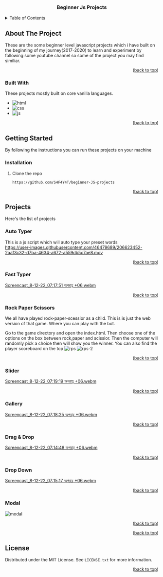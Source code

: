<a name="readme-top"></a>

<div align="center">
  <h3 align="center">Beginner Js Projects</h3>
</div>

<!-- TABLE OF CONTENTS -->
<details>
  <summary>Table of Contents</summary>
  <ol>
    <li>
      <a href="#about-the-project">About The Project</a>
      <ul>
        <li><a href="#built-with">Built With</a></li>
      </ul>
    </li>
    <li>
      <a href="#getting-started">Getting Started</a>
      <ul>
        <li><a href="#installation">Installation</a></li>
      </ul>
    </li>
    <li>
      <a href="#projects">Projects</a>
      <ul>
        <li><a href="#auto-typer">Auto Typer</a></li>
        <li><a href="#fast-typer">Fast Typer</a></li>
        <li><a href="#rock-paper-scissors">Rock Paper Scissors</a></li>
        <li><a href="#slider">Slider</a></li>
        <li><a href="#gallery">Gallery</a></li>
        <li><a href="#drag-&-drop">Drag & Drop</a></li>
        <li><a href="#drop-down">Drop Down</a></li>
        <li><a href="#modal">Modal</a></li>
      </ul>
    </li>
    <li><a href="#license">License</a></li>
  </ol>
</details>

<!-- ABOUT THE PROJECT -->
## About The Project

These are the some beginner level javascript projects which i have built on the beginning of my journey(2017-2020) to learn and experiment by following some youtube channel so some of the project you may find similiar.

<p align="right">(<a href="#readme-top">back to top</a>)</p>

### Built With

These projects mostly built on core vanilla languages.

* ![html][html]
* ![css][css]
* ![js][js]

<p align="right">(<a href="#readme-top">back to top</a>)</p>

<!-- GETTING STARTED -->
## Getting Started

By following the instructions you can run these projects on your machine

### Installation

1. Clone the repo
   ```sh
   https://github.com/S4F4Y4T/beginner-JS-projects
   ```

<p align="right">(<a href="#readme-top">back to top</a>)</p>

<!-- Projects -->
## Projects

Here's the list of projects
  
### Auto Typer 

This is a js script which will auto type your preset words  
  https://user-images.githubusercontent.com/46479689/206623452-2aaf3c32-d7ba-4634-a672-a559db5c7ae8.mov
  
  <p align="right">(<a href="#readme-top">back to top</a>)</p>

### Fast Typer 
  [Screencast_8-12-22_07:17:51 অপরাহ্ণ +06.webm](https://user-images.githubusercontent.com/46479689/206564060-421be654-cf59-4198-bbb0-bae5e7806e83.webm)
  
  <p align="right">(<a href="#readme-top">back to top</a>)</p>

### Rock Paper Scissors 
We all have played rock-paper-scessior as a child. This is is just the web version of that game. Where you can play with the bot.

Go to the game directory and open the index.html. Then choose one of the options on the box between rock,paper and scissior. Then the computer will randomly pick a choice then will show you the winner. You can also find the player scoreboard on the top
![rps](https://user-images.githubusercontent.com/46479689/206564130-3115f115-22d7-4a1f-9d69-3931e9311ea9.png)
![rps-2](https://user-images.githubusercontent.com/46479689/206564145-f1ef3fd6-ea09-4229-b3ee-79709f6112b8.png)

<p align="right">(<a href="#readme-top">back to top</a>)</p>

### Slider 
  [Screencast_8-12-22_07:19:19 অপরাহ্ণ +06.webm](https://user-images.githubusercontent.com/46479689/206623630-f591a7b6-ee48-4588-917e-d4d9bc108dd6.webm)
  
  <p align="right">(<a href="#readme-top">back to top</a>)</p>


### Gallery 
  [Screencast_8-12-22_07:18:25 অপরাহ্ণ +06.webm](https://user-images.githubusercontent.com/46479689/206624603-7daaa0c0-082f-4e2e-b699-b5f62730e503.webm)
  
  <p align="right">(<a href="#readme-top">back to top</a>)</p>

### Drag & Drop 
[Screencast_8-12-22_07:14:48 অপরাহ্ণ +06.webm](https://user-images.githubusercontent.com/46479689/206564224-59989c4c-207b-4d0b-9555-c9e7a31b5085.webm)

<p align="right">(<a href="#readme-top">back to top</a>)</p>

### Drop Down 
[Screencast_8-12-22_07:15:17 অপরাহ্ণ +06.webm](https://user-images.githubusercontent.com/46479689/206564236-92e9102a-48d5-49bf-8939-62ff12171d5a.webm)

<p align="right">(<a href="#readme-top">back to top</a>)</p>

### Modal 
![modal](https://user-images.githubusercontent.com/46479689/206564310-2027e698-e896-49ce-91a8-67535208c192.png)

<p align="right">(<a href="#readme-top">back to top</a>)</p>

<p align="right">(<a href="#readme-top">back to top</a>)</p>

<!-- LICENSE -->
## License

Distributed under the MIT License. See `LICENSE.txt` for more information.

<p align="right">(<a href="#readme-top">back to top</a>)</p>

<!-- MARKDOWN LINKS & IMAGES -->
<!-- https://www.markdownguide.org/basic-syntax/#reference-style-links -->

[html]: https://img.shields.io/badge/html-html-orange
[css]: https://img.shields.io/badge/css-css-blue
[js]: https://img.shields.io/badge/js-js-yellow
[sass]: https://img.shields.io/badge/sass-sass-pink
